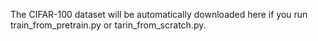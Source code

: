 The CIFAR-100 dataset will be automatically downloaded here if you run train_from_pretrain.py or tarin_from_scratch.py.